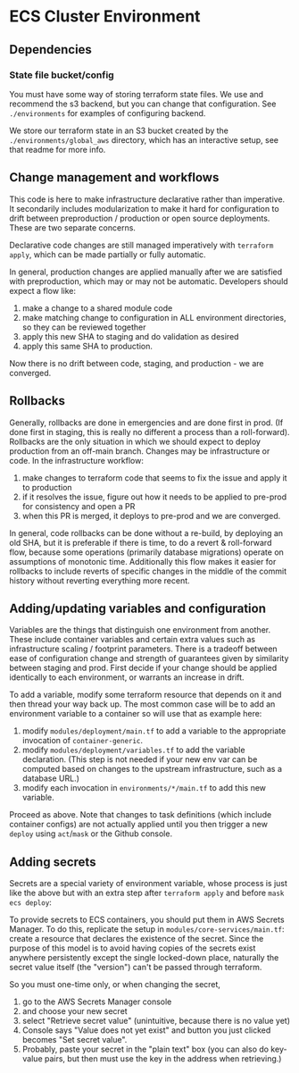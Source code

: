 # ECS Cluster Environment

## Dependencies

### State file bucket/config

You must have some way of storing terraform state files.
We use and recommend the s3 backend, but you can change
that configuration. See `./environments` for examples of
configuring backend.

We store our terraform state in an S3 bucket created by
the `./environments/global_aws` directory, which has an
interactive setup, see that readme for more info.

## Change management and workflows

This code is here to make infrastructure declarative rather than imperative.
It secondarily includes modularization to make it hard for configuration to drift
between preproduction / production or open source deployments.
These are two separate concerns.

Declarative code changes are still managed imperatively with `terraform apply`,
which can be made partially or fully automatic.

In general, production changes are applied manually after we are satisfied with
preproduction, which may or may not be automatic. Developers should expect a flow like:

1. make a change to a shared module code
2. make matching change to configuration in ALL environment directories, so they can be reviewed together
3. apply this new SHA to staging and do validation as desired
4. apply this same SHA to production.

Now there is no drift between code, staging, and production - we are converged.

## Rollbacks

Generally, rollbacks are done in emergencies and are done first in prod. (If done first in staging, this is
really no different a process than a roll-forward). Rollbacks are the only situation in which we should expect
to deploy production from an off-main branch. Changes may be infrastructure or code. In the infrastructure workflow:

1. make changes to terraform code that seems to fix the issue and apply it to production
2. if it resolves the issue, figure out how it needs to be applied to pre-prod for consistency and open a PR
3. when this PR is merged, it deploys to pre-prod and we are converged.

In general, code rollbacks can be done without a re-build, by deploying an old SHA, but it is preferable
if there is time, to do a revert & roll-forward flow,
because some operations (primarily database migrations) operate on assumptions of monotonic time. Additionally
this flow makes it easier for rollbacks to include reverts of specific changes in the middle of the commit history
without reverting everything more recent.

## Adding/updating variables and configuration

Variables are the things that distinguish one environment from another. These include container variables and
certain extra values such as infrastructure scaling / footprint parameters. There is a tradeoff between ease
of configuration change and strength of guarantees given by similarity between staging and prod. First decide if
your change should be applied identically to each environment, or warrants an increase in drift.

To add a variable, modify some terraform resource that depends on it and then thread your way back up. The most
common case will be to add an environment variable to a container so will use that as example here:

1. modify `modules/deployment/main.tf` to add a variable to the appropriate invocation of `container-generic`.
1. modify `modules/deployment/variables.tf` to add the variable declaration. (This step is not needed if your new env var can be computed based on changes to the upstream infrastructure, such as a database URL.)
1. modify each invocation in `environments/*/main.tf` to add this new variable.

Proceed as above. Note that changes to task definitions (which include container configs) are not actually applied until you then trigger a new `deploy` using `act`/`mask` or the Github console.

## Adding secrets

Secrets are a special variety of environment variable, whose process is just like the above but with an extra step after `terraform apply` and before `mask ecs deploy`:

To provide secrets to ECS containers, you should put them in AWS Secrets Manager.
To do this, replicate the setup in `modules/core-services/main.tf`: create a resource
that declares the existence of the secret. Since the purpose of this model is to
avoid having copies of the secrets exist anywhere persistently except the single
locked-down place, naturally the secret value itself (the "version") can't be passed through terraform.

So you must one-time only, or when changing the secret,

1. go to the AWS Secrets Manager console
2. and choose your new secret
3. select "Retrieve secret value" (unintuitive, because there is no value yet)
4. Console says "Value does not yet exist" and button you just clicked becomes "Set secret value".
5. Probably, paste your secret in the "plain text" box (you can also do key-value pairs, but then must use the key in the address when retrieving.)
